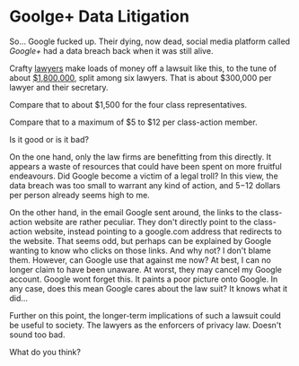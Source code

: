 # Goolge+ Data Litigation

So... Google fucked up. Their dying, now dead, social media platform called
*Google+* had a data breach back when it was still alive.

Crafty [lawyers][1] make loads of money off a lawsuit like this, to the tune of
about [$1,800,000][2], split among six lawyers. That is about $300,000 per
lawyer and their secretary.

Compare that to about $1,500 for the four class representatives.

Compare that to a maximum of $5 to $12 per class-action member.

Is it good or is it bad?

On the one hand, only the law firms are benefitting from this directly. It
appears a waste of resources that could have been spent on more fruitful
endeavours. Did Google become a victim of a legal troll? In this view, the data
breach was too small to warrant any kind of action, and $5-$12 dollars per
person already seems high to me.

On the other hand, in the email Google sent around, the links to the
class-action website are rather peculiar. They don't directly point to the
class-action website, instead pointing to a google.com address that redirects
to the website. That seems odd, but perhaps can be explained by Google wanting
to know who clicks on those links. And why not? I don't blame them. However,
can Google use that against me now? At best, I can no longer claim to have been
unaware. At worst, they may cancel my Google account. Google wont forget this.
It paints a poor picture onto Google. In any case, does this mean Google cares
about the law suit? It knows what it did...

Further on this point, the longer-term implications of such a lawsuit could be
useful to society. The lawyers as the enforcers of privacy law. Doesn't sound
too bad.

What do you think?



[1]: https://googleplusdatalitigation.com/

[2]: https://www.onlinethreatalerts.com/article/2020/8/4/is-google-plus-data-litigation-settlement-class-action-lawsuit-a-scam/
